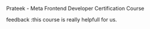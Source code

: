 Prateek - Meta Frontend Developer Certification Course

feedback :this course is really helpfull for us.
